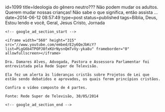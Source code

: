 id=1099
title=Ideologia do gênero neutro??? Não podem mudar os adultos. Querem mudar nossas crianças! Não sabe o que significa, então assista &#8230; 
date=2014-06-12 08:57:49
type=post
status=published
tags=Bíblia, Deus, Estou lendo e você, Geral, Jesus Cristo, Jornada
~~~~~~
<!-- google_ad_section_start -->

<iframe width="560" height="315" src="//www.youtube.com/embed/E2y6QeJbKcY?list=PLgG6b4TPOPJ8fxKUrNysnQmTvVy-yka8u" frameborder="0" allowfullscreen></iframe>

Dra. Damares Alves, Advogada, Pastora e Assessora Parlamentar foi entrevistada pela Rede Super de Televisão.

Ela fez um alerta às lideranças cristãs sobre Projetos de Lei que estão sendo debatidos e aprovados, os quais ferem princípios cristãos.

Confira o vídeo composto de 4 partes.

Fonte: Rede Super de Televisão, 30/05/2014

<!-- google_ad_section_end -->